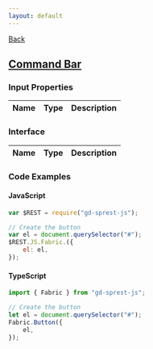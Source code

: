 ```yaml
---
layout: default
---
```

[Back](/js/fabric)
## [Command Bar](https://dev.office.com/fabric-js/Components/CommandBar/CommandBar.html)
### Input Properties

| Name | Type | Description |
| --- | --- | --- |

### Interface

| Name | Type | Description |
| --- | --- | --- |

### Code Examples
#### JavaScript
```js
var $REST = require("gd-sprest-js");

// Create the button
var el = document.querySelector("#");
$REST.JS.Fabric.({
    el: el,
});
```
#### TypeScript
```ts
import { Fabric } from "gd-sprest-js";

// Create the button
let el = document.querySelector("#");
Fabric.Button({
    el,
});
```